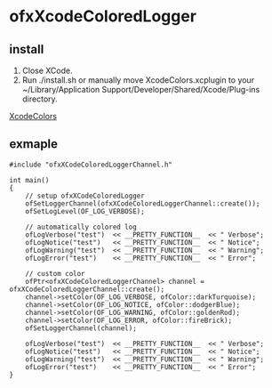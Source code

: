 ofxXcodeColoredLogger
=====================

## install

1. Close XCode.
2. Run ./install.sh or manually move XcodeColors.xcplugin to your ~/Library/Application Support/Developer/Shared/Xcode/Plug-ins directory.

[XcodeColors](https://github.com/robbiehanson/XcodeColors)


## exmaple

    #include "ofxXCodeColoredLoggerChannel.h"

    int main()
    {
        // setup ofxXCodeColoredLogger
    	ofSetLoggerChannel(ofxXCodeColoredLoggerChannel::create());
        ofSetLogLevel(OF_LOG_VERBOSE);
        
        // automatically colored log
        ofLogVerbose("test")  << __PRETTY_FUNCTION__  << " Verbose";
        ofLogNotice("test")   << __PRETTY_FUNCTION__  << " Notice";
        ofLogWarning("test")  << __PRETTY_FUNCTION__  << " Warning";
        ofLogError("test")    << __PRETTY_FUNCTION__  << " Error";
                
        // custom color
        ofPtr<ofxXCodeColoredLoggerChannel> channel = ofxXCodeColoredLoggerChannel::create();
        channel->setColor(OF_LOG_VERBOSE, ofColor::darkTurquoise);
        channel->setColor(OF_LOG_NOTICE, ofColor::dodgerBlue);
        channel->setColor(OF_LOG_WARNING, ofColor::goldenRod);
        channel->setColor(OF_LOG_ERROR, ofColor::fireBrick);
        ofSetLoggerChannel(channel);
                        
        ofLogVerbose("test")  << __PRETTY_FUNCTION__  << " Verbose";
        ofLogNotice("test")   << __PRETTY_FUNCTION__  << " Notice";
        ofLogWarning("test")  << __PRETTY_FUNCTION__  << " Warning";
        ofLogError("test")    << __PRETTY_FUNCTION__  << " Error";
    }
	

